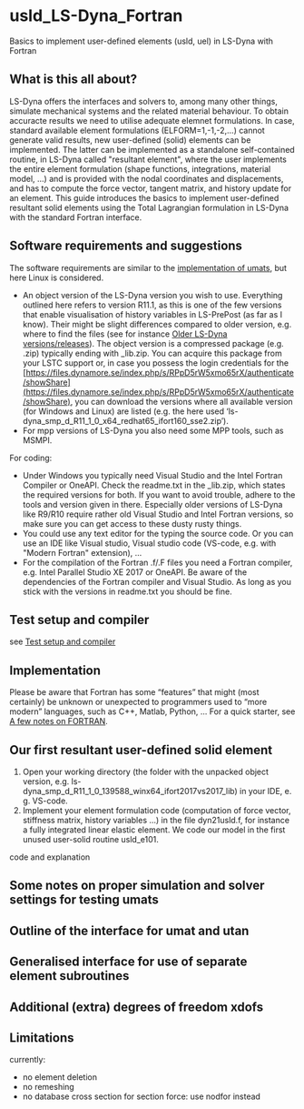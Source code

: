 # usld_LS-Dyna_Fortran
Basics to implement user-defined elements (usld, uel) in LS-Dyna with Fortran 

## What is this all about? 
LS-Dyna offers the interfaces and solvers to, among many other things, simulate mechanical systems and the related material behaviour. To obtain accuracte results we need to utilise adequate elemnet formulations. In case, standard available element formulations (ELFORM=1,-1,-2,...) cannot generate valid results, new user-defined (solid) elements can be implemented. The latter can be implemented as a standalone self-contained routine, in LS-Dyna called "resultant element", where the user implements the entire element formulation (shape functions, integrations, material model, ...) and is provided with the nodal coordinates and displacements, and has to compute the force vector, tangent matrix, and history update for an element. This guide introduces the basics to implement user-defined resultant solid elements using the Total Lagrangian formulation in LS-Dyna with the standard Fortran interface. 

## Software requirements and suggestions 
The software requirements are similar to the [implementation of umats](https://github.com/jfriedlein/usrmat_LS-Dyna_Fortran), but here Linux is considered.

* An object version of the LS-Dyna version you wish to use. Everything outlined here refers to version R11.1, as this is one of the few versions that enable visualisation of history variables in LS-PrePost (as far as I know). Their might be slight differences compared to older version, e.g. where to find the files (see for instance [Older LS-Dyna versions/releases](https://github.com/jfriedlein/usrmat_LS-Dyna_Fortran?tab=readme-ov-file#older-ls-dyna-versionsreleases)). The object version is a compressed package (e.g. .zip) typically ending with _lib.zip. You can acquire this package from your LSTC support or, in case you possess the login credentials for the [https://files.dynamore.se/index.php/s/RPpD5rW5xmo65rX/authenticate/showShare](https://files.dynamore.se/index.php/s/RPpD5rW5xmo65rX/authenticate/showShare), you can download the versions where all available version (for Windows and Linux) are listed (e.g. the here used ‘ls-dyna_smp_d_R11_1_0_x64_redhat65_ifort160_sse2.zip’).
* For mpp versions of LS-Dyna you also need some MPP tools, such as MSMPI.

For coding:
* Under Windows you typically need Visual Studio and the Intel Fortran Compiler or OneAPI. Check the readme.txt in the _lib.zip, which states the required versions for both. If you want to avoid trouble, adhere to the tools and version given in there. Especially older versions of LS-Dyna like R9/R10 require rather old Visual Studio and Intel Fortran versions, so make sure you can get access to these dusty rusty things.
*  You could use any text editor for the typing the source code. Or you can use an IDE like Visual studio, Visual studio code (VS-code, e.g. with "Modern Fortran" extension), ... 
* For the compilation of the Fortran .f/.F files you need a Fortran compiler, e.g. Intel Parallel Studio XE 2017 or OneAPI. Be aware of the dependencies of the Fortran compiler and Visual Studio. As long as you stick with the versions in readme.txt you should be fine. 

## Test setup and compiler 
see [Test setup and compiler](https://github.com/jfriedlein/usrmat_LS-Dyna_Fortran?tab=readme-ov-file#test-setup-and-compiler)

## Implementation 
Please be aware that Fortran has some “features” that might (most certainly) be unknown or unexpected to programmers used to “more modern” languages, such as C++, Matlab, Python, ... For a quick starter, see [A few notes on FORTRAN](https://github.com/jfriedlein/usrmat_LS-Dyna_Fortran?tab=readme-ov-file#a-few-notes-on-fortran).

## Our first resultant user-defined solid element
1. Open your working directory (the folder with the unpacked object version, e.g. ls-dyna_smp_d_R11_1_0_139588_winx64_ifort2017vs2017_lib) in your IDE, e. g. VS-code.
2. Implement your element formulation code (computation of force vector, stiffness matrix, history variables ...) in the file dyn21usld.f, for instance a fully integrated linear elastic element. We code our model in the first unused user-solid routine usld_e101.

code and explanation

## Some notes on proper simulation and solver settings for testing umats 

## Outline of the interface for umat and utan 

## Generalised interface for use of separate element subroutines

## Additional (extra) degrees of freedom xdofs

## Limitations
currently:
- no element deletion
- no remeshing
- no database cross section for section force: use nodfor instead
